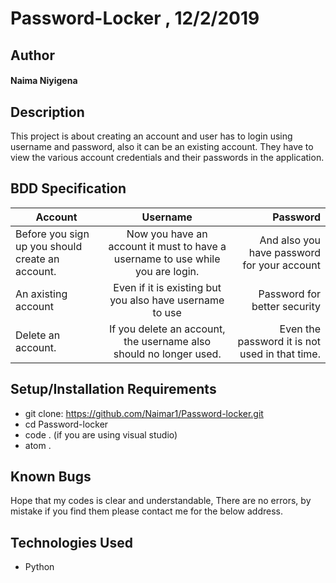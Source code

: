 # Password-Locker , 12/2/2019
## Author
#### **Naima Niyigena**
## Description

This project is about creating an account and user has to login using username and password, also it can be an existing account.
They have to view the various account credentials and their passwords in the application.

## BDD Specification

| Account     | Username        | Password |
| ------------- |:-------------:| -----:|
| Before you sign up you should create an account.| Now you have an account it must to have a username to use while you are login.| And also you have password for your account|
| An axisting account | Even if it is existing but you also have username to use | Password for better security |
| Delete an account.| If you delete an account, the username also should no longer used.| Even the password it is not used in that time.|

## Setup/Installation Requirements
* git clone: https://github.com/Naimar1/Password-locker.git
* cd Password-locker
* code . (if you are using visual studio)
* atom .

## Known Bugs
Hope that my codes is clear and understandable,
There are no errors, by mistake if you find them please contact me for the below address.

## Technologies Used
 * Python
 

